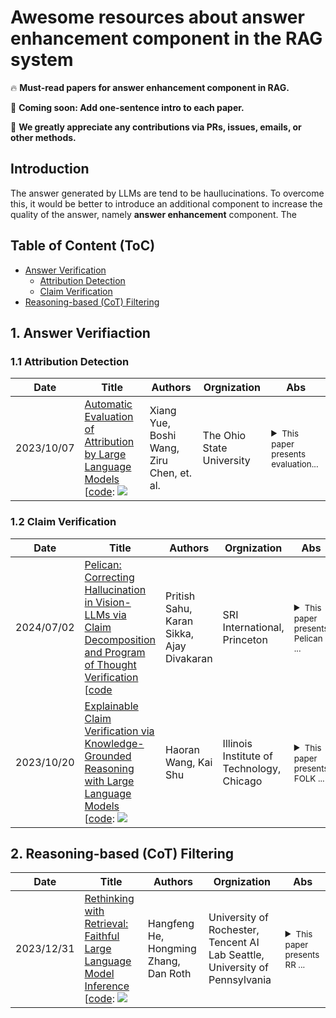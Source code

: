 # Awesome resources about answer enhancement component in the RAG system

🔥 **Must-read papers for answer enhancement component in RAG.**

🏃 **Coming soon: Add one-sentence intro to each paper.**

🌟 **We greatly appreciate any contributions via PRs, issues, emails, or other methods.**


## Introduction

The answer generated by LLMs are tend to be haullucinations. To overcome this, it would be better to introduce an additional component to increase the quality of the answer, namely **answer enhancement** component. The


## Table of Content (ToC)

- [Answer Verification](#verify)
	- [Attribution Detection](#attribution)
	- [Claim Verification](#verification)
- [Reasoning-based (CoT) Filtering](#cot)


## 1. Answer Verifiaction <a id="verify"></a>

### 1.1 Attribution Detection <a id="attribution"></a>
| Date       | Title                                                                                                           | Authors                                  | Orgnization                                                                                                   | Abs                                                                                             |
|------------|-----------------------------------------------------------------------------------------------------------------|------------------------------------------|---------------------------------------------------------------------------------------------------------|--------------------------------------------------------------------------------------------------|
|2023/10/07| [Automatic Evaluation of Attribution by Large Language Models](https://arxiv.org/pdf/2305.06311.pdf) <br> [[code](https://github.com/OSU-NLP-Group/AttrScore): ![](https://img.shields.io/github/stars/OSU-NLP-Group/AttrScore.svg?style=social) |Xiang Yue, Boshi Wang, Ziru Chen, et. al.|The Ohio State University | <details><summary><small>This paper presents evaluation...</small></summary><small>This work tries to evaluate the attribution ability (3 types: attributable, extrapolatory, contradictory) of existing LLMs by introducing two benchmarks (i.e., AttrEval-Simulation and AttrEval-GenSearch). It also introduces two types of automatic evaluation methods: 1) Prompting LLMs, 2) Fine-tuning LMs on Repurposed Data. </small></details>|

### 1.2 Claim Verification <a id="verification"></a>
| Date       | Title                                                                                                           | Authors                                  | Orgnization                                                                                                   | Abs                                                                                             |
|------------|-----------------------------------------------------------------------------------------------------------------|------------------------------------------|---------------------------------------------------------------------------------------------------------|--------------------------------------------------------------------------------------------------|
|2024/07/02| [Pelican: Correcting Hallucination in Vision-LLMs via Claim Decomposition and Program of Thought Verification](https://arxiv.org/pdf/2407.02352.pdf) <br> [[code]() |Pritish Sahu, Karan Sikka, Ajay Divakaran|SRI International, Princeton| <details><summary><small>This paper presents Pelican ...</small></summary><small>Pelican 1) decomposes the visual claim into a chain of sub-claims based on first-order predicates, 2) it then use Program-of-Thought prompting to generate Python code for answering these questions through flexible composition of external tools. </small></details>|
|2023/10/20| [Explainable Claim Verification via Knowledge-Grounded Reasoning with Large Language Models](https://arxiv.org/abs/2310.05253.pdf) <br> [[code](https://github.com/wang2226/FOLK): ![](https://img.shields.io/github/stars/wang2226/FOLK.svg?style=social) |Haoran Wang, Kai Shu|Illinois Institute of Technology, Chicago| <details><summary><small>This paper presents FOLK ...</small></summary><small>This work introduces First-Order-Logic-Guided Knowledge-Grounded (**FOLK**). 1）FOLK translates input claim into a FOL clause and uses it to guide LLMs to generate a set of question-answer pairs, 2) FOLK then retrieves knowledge-grounded answers from external knowledge-source; 3) FOLK performs FOL-guided reasoning over knowledge-grounded answers to make veracity prediction and generate explanations.</small></details>|

## 2. Reasoning-based (CoT) Filtering <a id="cot"></a>

| Date       | Title                                                                                                           | Authors                                  | Orgnization                                                                                                   | Abs                                                                                             |
|------------|-----------------------------------------------------------------------------------------------------------------|------------------------------------------|---------------------------------------------------------------------------------------------------------|--------------------------------------------------------------------------------------------------|
|2023/12/31| [Rethinking with Retrieval: Faithful Large Language Model Inference](https://arxiv.org/abs/2301.00303.pdf) <br> [[code](https://github.com/HornHehhf/RR): ![](https://img.shields.io/github/stars/HornHehhf/RR.svg?style=social) |Hangfeng He, Hongming Zhang, Dan Roth|University of Rochester, Tencent AI Lab Seattle, University of Pennsylvania | <details><summary><small>This paper presents RR ...</small></summary><small>This work propose a novel post-processing approach, rethinking with retrieval (RR), which uses decomposed reasoning steps obtained from CoT prompting to retrieve relevant docs for LLMs. Four steps: 1)CoT prompting to generate explanation E and prediction P for query Q. 2)Sampling diverse reasoning path R (i.e., E + P), 3)knowledge K retrieval for each path, 4)faithful inference (NLI model) for each R+K.</small></details>|
